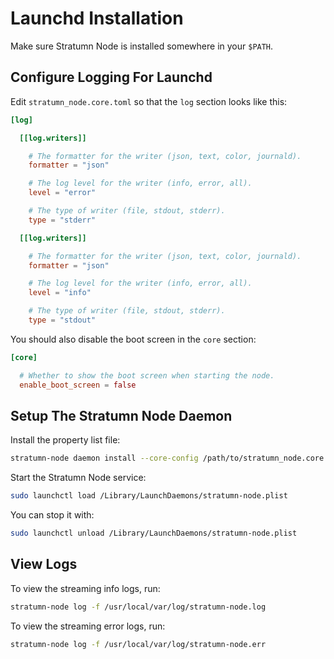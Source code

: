 # Launchd Installation

Make sure Stratumn Node is installed somewhere in your `$PATH`.

## Configure Logging For Launchd

Edit `stratumn_node.core.toml` so that the `log` section looks like this:

```toml
[log]

  [[log.writers]]

    # The formatter for the writer (json, text, color, journald).
    formatter = "json"

    # The log level for the writer (info, error, all).
    level = "error"

    # The type of writer (file, stdout, stderr).
    type = "stderr"

  [[log.writers]]

    # The formatter for the writer (json, text, color, journald).
    formatter = "json"

    # The log level for the writer (info, error, all).
    level = "info"

    # The type of writer (file, stdout, stderr).
    type = "stdout"
```

You should also disable the boot screen in the `core` section:

```toml
[core]

  # Whether to show the boot screen when starting the node.
  enable_boot_screen = false
```

## Setup The Stratumn Node Daemon

Install the property list file:

```bash
stratumn-node daemon install --core-config /path/to/stratumn_node.core.toml
```

Start the Stratumn Node service:

```bash
sudo launchctl load /Library/LaunchDaemons/stratumn-node.plist
```

You can stop it with:

```bash
sudo launchctl unload /Library/LaunchDaemons/stratumn-node.plist
```

## View Logs

To view the streaming info logs, run:

```bash
stratumn-node log -f /usr/local/var/log/stratumn-node.log
```

To view the streaming error logs, run:

```bash
stratumn-node log -f /usr/local/var/log/stratumn-node.err
```
